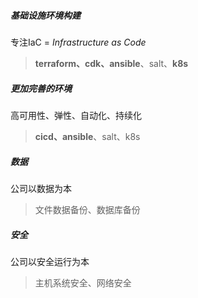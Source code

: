 ##### 基础设施环境构建

专注IaC = *Infrastructure as Code* 

> **terraform、cdk、ansible**、salt、**k8s**

##### 更加完善的环境

高可用性、弹性、自动化、持续化

> **cicd、ansible**、salt、k8s

##### 数据

公司以数据为本

> 文件数据备份、数据库备份

##### 安全

公司以安全运行为本

> 主机系统安全、网络安全

